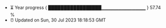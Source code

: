 - ⏳ Year progress { █████████████████▁▁▁▁▁▁▁▁▁▁▁▁▁ } 57.74 %
- ⏰ Updated on Sun, 30 Jul 2023 18:18:53 GMT

